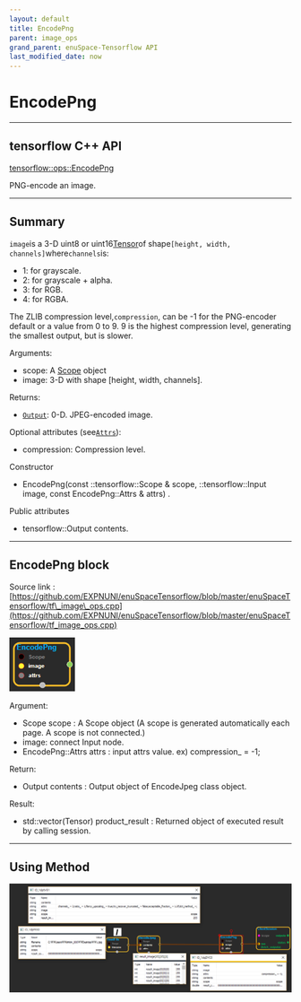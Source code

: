 ```yaml
--- 
layout: default 
title: EncodePng 
parent: image_ops 
grand_parent: enuSpace-Tensorflow API 
last_modified_date: now 
--- 
```


# EncodePng

---

## tensorflow C++ API

[tensorflow::ops::EncodePng](https://www.tensorflow.org/api_docs/cc/class/tensorflow/ops/encode-png)

PNG-encode an image.

---

## Summary

`image`is a 3-D uint8 or uint16[Tensor](https://www.tensorflow.org/api_docs/cc/class/tensorflow/tensor.html#classtensorflow_1_1_tensor)of shape`[height, width, channels]`where`channels`is:

* 1: for grayscale.
* 2: for grayscale + alpha.
* 3: for RGB.
* 4: for RGBA.

The ZLIB compression level,`compression`, can be -1 for the PNG-encoder default or a value from 0 to 9. 9 is the highest compression level, generating the smallest output, but is slower.

Arguments:

* scope: A [Scope](https://www.tensorflow.org/api_docs/cc/class/tensorflow/scope.html#classtensorflow_1_1_scope) object
* image: 3-D with shape \[height, width, channels\].

Returns:

* [`Output`](https://www.tensorflow.org/api_docs/cc/class/tensorflow/output.html#classtensorflow_1_1_output): 0-D. JPEG-encoded image.

Optional attributes \(see[`Attrs`](https://www.tensorflow.org/api_docs/cc/struct/tensorflow/ops/encode-png/attrs.html#structtensorflow_1_1ops_1_1_encode_png_1_1_attrs)\):

* compression: Compression level.

Constructor

* EncodePng\(const ::tensorflow::Scope & scope, ::tensorflow::Input image, const EncodePng::Attrs & attrs\)  .

Public attributes

* tensorflow::Output contents.

---

## EncodePng block

Source link : [https://github.com/EXPNUNI/enuSpaceTensorflow/blob/master/enuSpaceTensorflow/tf\_image\_ops.cpp](https://github.com/EXPNUNI/enuSpaceTensorflow/blob/master/enuSpaceTensorflow/tf_image_ops.cpp)

![](../assets/image_EncodePng_Symbol.png)

Argument:

* Scope scope : A Scope object \(A scope is generated automatically each page. A scope is not connected.\)
* image: connect  Input node.
* EncodePng::Attrs attrs : input attrs value. ex\) compression\_ = -1;

Return:

* Output contents : Output object of EncodeJpeg class object.

Result:

* std::vector\(Tensor\) product\_result : Returned object of executed result by calling session.

---

## Using Method

![](../assets/image_Encodepng_Method.png)

